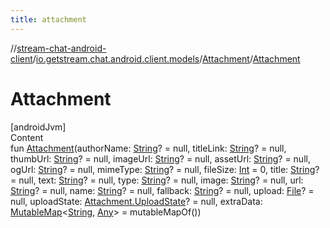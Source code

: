 ```yaml
---
title: attachment
---
```

//[stream-chat-android-client](../../../index.md)/[io.getstream.chat.android.client.models](../index.md)/[Attachment](index.md)/[Attachment](Attachment.md)



# Attachment  
[androidJvm]  
Content  
fun [Attachment](Attachment.md)(authorName: [String](https://kotlinlang.org/api/latest/jvm/stdlib/kotlin/-string/index.html)? = null, titleLink: [String](https://kotlinlang.org/api/latest/jvm/stdlib/kotlin/-string/index.html)? = null, thumbUrl: [String](https://kotlinlang.org/api/latest/jvm/stdlib/kotlin/-string/index.html)? = null, imageUrl: [String](https://kotlinlang.org/api/latest/jvm/stdlib/kotlin/-string/index.html)? = null, assetUrl: [String](https://kotlinlang.org/api/latest/jvm/stdlib/kotlin/-string/index.html)? = null, ogUrl: [String](https://kotlinlang.org/api/latest/jvm/stdlib/kotlin/-string/index.html)? = null, mimeType: [String](https://kotlinlang.org/api/latest/jvm/stdlib/kotlin/-string/index.html)? = null, fileSize: [Int](https://kotlinlang.org/api/latest/jvm/stdlib/kotlin/-int/index.html) = 0, title: [String](https://kotlinlang.org/api/latest/jvm/stdlib/kotlin/-string/index.html)? = null, text: [String](https://kotlinlang.org/api/latest/jvm/stdlib/kotlin/-string/index.html)? = null, type: [String](https://kotlinlang.org/api/latest/jvm/stdlib/kotlin/-string/index.html)? = null, image: [String](https://kotlinlang.org/api/latest/jvm/stdlib/kotlin/-string/index.html)? = null, url: [String](https://kotlinlang.org/api/latest/jvm/stdlib/kotlin/-string/index.html)? = null, name: [String](https://kotlinlang.org/api/latest/jvm/stdlib/kotlin/-string/index.html)? = null, fallback: [String](https://kotlinlang.org/api/latest/jvm/stdlib/kotlin/-string/index.html)? = null, upload: [File](https://developer.android.com/reference/kotlin/java/io/File.html)? = null, uploadState: [Attachment.UploadState](UploadState/index.md)? = null, extraData: [MutableMap](https://kotlinlang.org/api/latest/jvm/stdlib/kotlin.collections/-mutable-map/index.html)&lt;[String](https://kotlinlang.org/api/latest/jvm/stdlib/kotlin/-string/index.html), [Any](https://kotlinlang.org/api/latest/jvm/stdlib/kotlin/-any/index.html)&gt; = mutableMapOf())  



